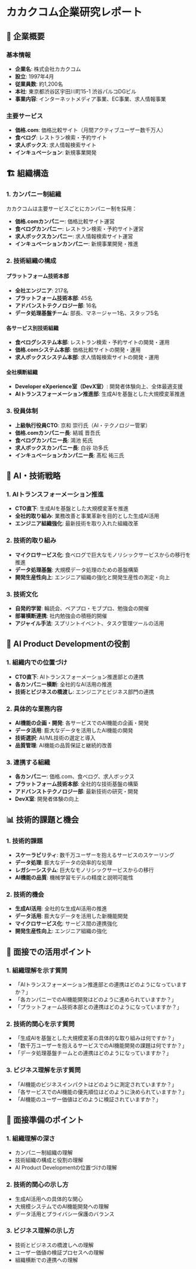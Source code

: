 # カカクコム企業研究レポート

## 🏢 企業概要

### 基本情報
- **企業名**: 株式会社カカクコム
- **設立**: 1997年4月
- **従業員数**: 約1,200名
- **本社**: 東京都渋谷区宇田川町15-1 渋谷パルコDGビル
- **事業内容**: インターネットメディア事業、EC事業、求人情報事業

### 主要サービス
- **価格.com**: 価格比較サイト（月間アクティブユーザー数千万人）
- **食べログ**: レストラン検索・予約サイト
- **求人ボックス**: 求人情報検索サイト
- **インキュベーション**: 新規事業開発

## 🏗️ 組織構造

### 1. カンパニー制組織
カカクコムは主要サービスごとにカンパニー制を採用：

- **価格.comカンパニー**: 価格比較サイト運営
- **食べログカンパニー**: レストラン検索・予約サイト運営
- **求人ボックスカンパニー**: 求人情報検索サイト運営
- **インキュベーションカンパニー**: 新規事業開発・推進

### 2. 技術組織の構成

#### プラットフォーム技術本部
- **全社エンジニア**: 217名
- **プラットフォーム技術本部**: 45名
- **アドバンストテクノロジー部**: 16名
- **データ処理基盤チーム**: 部長、マネージャー1名、スタッフ5名

#### 各サービス別技術組織
- **食べログシステム本部**: レストラン検索・予約サイトの開発・運用
- **価格.comシステム本部**: 価格比較サイトの開発・運用
- **求人ボックスシステム本部**: 求人情報検索サイトの開発・運用

#### 全社横断組織
- **Developer eXperience室（DevX室）**: 開発者体験向上、全体最適支援
- **AIトランスフォーメーション推進部**: 生成AIを基盤とした大規模変革推進

### 3. 役員体制
- **上級執行役員CTO**: 京和 崇行氏（AI・テクノロジー管掌）
- **価格.comカンパニー長**: 結城 晋吾氏
- **食べログカンパニー長**: 鴻池 拓氏
- **求人ボックスカンパニー長**: 白谷 功多氏
- **インキュベーションカンパニー長**: 髙松 祐三氏

## 🤖 AI・技術戦略

### 1. AIトランスフォーメーション推進
- **CTO直下**: 生成AIを基盤とした大規模変革を推進
- **全社的取り組み**: 業務改善と事業革新を目的とした生成AI活用
- **エンジニア組織強化**: 最新技術を取り入れた組織改革

### 2. 技術的取り組み
- **マイクロサービス化**: 食べログで巨大なモノリシックサービスからの移行を推進
- **データ処理基盤**: 大規模データ処理のための基盤構築
- **開発生産性向上**: エンジニア組織の強化と開発生産性の測定・向上

### 3. 技術文化
- **自発的学習**: 輪読会、ペアプロ・モブプロ、勉強会の開催
- **部署横断連携**: 社内勉強会の積極的開催
- **アジャイル手法**: スプリントイベント、タスク管理ツールの活用

## 🎯 AI Product Developmentの役割

### 1. 組織内での位置づけ
- **CTO直下**: AIトランスフォーメーション推進部との連携
- **各カンパニー横断**: 全社的なAI活用の推進
- **技術とビジネスの橋渡し**: エンジニアとビジネス部門の連携

### 2. 具体的な業務内容
- **AI機能の企画・開発**: 各サービスでのAI機能の企画・開発
- **データ活用**: 膨大なデータを活用したAI機能の開発
- **技術選択**: AI/ML技術の選定と導入
- **品質管理**: AI機能の品質保証と継続的改善

### 3. 連携する組織
- **各カンパニー**: 価格.com、食べログ、求人ボックス
- **プラットフォーム技術本部**: 全社的な技術基盤の構築
- **アドバンストテクノロジー部**: 最新技術の研究・開発
- **DevX室**: 開発者体験の向上

## 📊 技術的課題と機会

### 1. 技術的課題
- **スケーラビリティ**: 数千万ユーザーを抱えるサービスのスケーリング
- **データ処理**: 膨大なデータの効率的な処理
- **レガシーシステム**: 巨大なモノリシックサービスからの移行
- **AI機能の品質**: 機械学習モデルの精度と説明可能性

### 2. 技術的機会
- **生成AI活用**: 全社的な生成AI活用の推進
- **データ活用**: 膨大なデータを活用した新機能開発
- **マイクロサービス化**: サービス間の連携強化
- **開発生産性向上**: エンジニア組織の強化

## 🎯 面接での活用ポイント

### 1. 組織理解を示す質問
- 「AIトランスフォーメーション推進部との連携はどのようになっていますか？」
- 「各カンパニーでのAI機能開発はどのように進められていますか？」
- 「プラットフォーム技術本部との連携はどのようになっていますか？」

### 2. 技術的関心を示す質問
- 「生成AIを基盤とした大規模変革の具体的な取り組みは何ですか？」
- 「数千万ユーザーを抱えるサービスでのAI機能開発の課題は何ですか？」
- 「データ処理基盤チームとの連携はどのようになっていますか？」

### 3. ビジネス理解を示す質問
- 「AI機能のビジネスインパクトはどのように測定されていますか？」
- 「各サービスでのAI機能の優先順位はどのように決められていますか？」
- 「AI機能のユーザー価値はどのように検証されていますか？」

## 📝 面接準備のポイント

### 1. 組織理解の深さ
- カンパニー制組織の理解
- 技術組織の構成と役割の理解
- AI Product Developmentの位置づけの理解

### 2. 技術的関心の示し方
- 生成AI活用への具体的な関心
- 大規模システムでのAI機能開発への理解
- データ活用とプライバシー保護のバランス

### 3. ビジネス理解の示し方
- 技術とビジネスの橋渡しへの理解
- ユーザー価値の検証プロセスへの理解
- 組織横断での連携への理解











